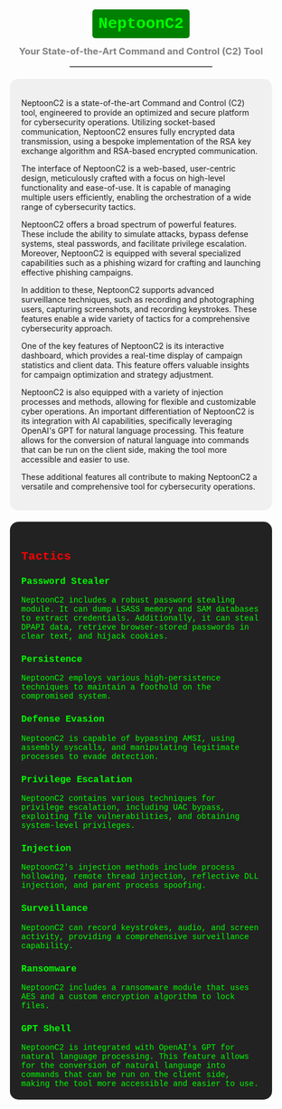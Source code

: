 <div align="center">

# <span style="color:lime; background-color:green; padding:10px; border-radius:5px; font-family: 'Courier New', monospace;">NeptoonC2</span>

### <span style="color:gray">Your State-of-the-Art Command and Control (C2) Tool</span>

<hr style="width:50%;border:1px solid #d3d3d3">

</div>

<div style="margin: 20px; padding: 20px; background-color: #f0f0f0; border-radius: 15px;">

NeptoonC2 is a state-of-the-art Command and Control (C2) tool, engineered to provide an optimized and secure platform for cybersecurity operations. Utilizing socket-based communication, NeptoonC2 ensures fully encrypted data transmission, using a bespoke implementation of the RSA key exchange algorithm and RSA-based encrypted communication.

The interface of NeptoonC2 is a web-based, user-centric design, meticulously crafted with a focus on high-level functionality and ease-of-use. It is capable of managing multiple users efficiently, enabling the orchestration of a wide range of cybersecurity tactics.

NeptoonC2 offers a broad spectrum of powerful features. These include the ability to simulate attacks, bypass defense systems, steal passwords, and facilitate privilege escalation. Moreover, NeptoonC2 is equipped with several specialized capabilities such as a phishing wizard for crafting and launching effective phishing campaigns.

In addition to these, NeptoonC2 supports advanced surveillance techniques, such as recording and photographing users, capturing screenshots, and recording keystrokes. These features enable a wide variety of tactics for a comprehensive cybersecurity approach.

One of the key features of NeptoonC2 is its interactive dashboard, which provides a real-time display of campaign statistics and client data. This feature offers valuable insights for campaign optimization and strategy adjustment.

NeptoonC2 is also equipped with a variety of injection processes and methods, allowing for flexible and customizable cyber operations. An important differentiation of NeptoonC2 is its integration with AI capabilities, specifically leveraging OpenAI's GPT for natural language processing. This feature allows for the conversion of natural language into commands that can be run on the client side, making the tool more accessible and easier to use.

These additional features all contribute to making NeptoonC2 a versatile and comprehensive tool for cybersecurity operations.

</div>

<div style="margin: 20px; padding: 20px; background-color: #222222; color: #00ff00; font-family: 'Courier New', monospace; border-radius: 15px;">

<h2 style="color:#ff0000">Tactics</h2>

<h3 style= "color: #00ff00">Password Stealer</h3>
NeptoonC2 includes a robust password stealing module. It can dump LSASS memory and SAM databases to extract credentials. Additionally, it can steal DPAPI data, retrieve browser-stored passwords in clear text, and hijack cookies.

<h3>Persistence</h3>
NeptoonC2 employs various high-persistence techniques to maintain a foothold on the compromised system.

<h3>Defense Evasion</h3>
NeptoonC2 is capable of bypassing AMSI, using assembly syscalls, and manipulating legitimate processes to evade detection.

<h3>Privilege Escalation</h3>
NeptoonC2 contains various techniques for privilege escalation, including UAC bypass, exploiting file vulnerabilities, and obtaining system-level privileges.

<h3>Injection</h3>
NeptoonC2's injection methods include process hollowing, remote thread injection, reflective DLL injection, and parent process spoofing.

<h3>Surveillance</h3>
NeptoonC2 can record keystrokes, audio, and screen activity, providing a comprehensive surveillance capability.

<h3>Ransomware</h3>
NeptoonC2 includes a ransomware module that uses AES and a custom encryption algorithm to lock files.

<h3>GPT Shell</h3>
NeptoonC2 is integrated with OpenAI's GPT for natural language processing. This feature allows for the conversion of natural language into commands that can be run on the client side, making the tool more accessible and easier to use.

</div>

